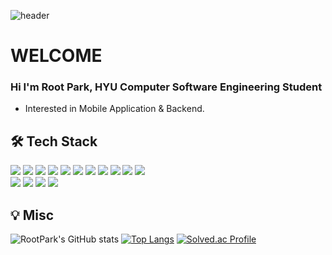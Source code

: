 ![header](https://capsule-render.vercel.app/api?text=Hello%20I'm%20RootPark&fontSize=40&fontAlign=30&fontColor=f2f2ff&type=waving)

# WELCOME

### Hi I'm Root Park, HYU Computer Software Engineering Student
- Interested in Mobile Application & Backend.

## 🛠 Tech Stack

<img src="https://img.shields.io/badge/Python-3776AB?style=flat&logo=python&logoColor=white" /> <img src="https://img.shields.io/badge/Java-007396?style=flat&logo=Java&logoColor=white" />   <img src="https://img.shields.io/badge/C-A8B9CC?style=flat&logo=c&logoColor=white" /> <img src="https://img.shields.io/badge/C++-00599C?style=flat&logo=c%2B%2B&logoColor=white" /> <img src="https://img.shields.io/badge/Kotlin-7F52FF?style=flat&logo=kotlin&logoColor=white" /> <img src="https://img.shields.io/badge/Swift-F05138?style=flat&logo=swift&logoColor=white" /> <img src="https://img.shields.io/badge/Dart-0175C2?style=flat&logo=dart&logoColor=white" />
  <img src="https://img.shields.io/badge/AndroidStudio-3DDC84?style=flat&logo=androidstudio&logoColor=white" />  <img src="https://img.shields.io/badge/Xcode-147EFB?style=flat&logo=xcode&logoColor=white" />  <img src="https://img.shields.io/badge/Flutter-02569B?style=flat&logo=flutter&logoColor=white" />  <img src="https://img.shields.io/badge/OpenGL-147EFB?style=flat&logo=opengl&logoColor=white" />  
  <img src="https://img.shields.io/badge/Linux-FCC624?style=flat&logo=linux&logoColor=white" /> <img src="https://img.shields.io/badge/MacOS-000000?style=flat&logo=macos&logoColor=white" /> <img src="https://img.shields.io/badge/GitHub-181717?style=flat&logo=github&logoColor=white" /> <img src="https://img.shields.io/badge/Notion-000000?style=flat&logo=notion&logoColor=white" /> 

## 💡 Misc
![RootPark's GitHub stats](https://github-readme-stats.vercel.app/api?username=RootPark&theme=chartreuse-dark&show_icons=true)
[![Top Langs](https://github-readme-stats.vercel.app/api/top-langs/?username=RootPark&layout=compact&theme=dark&exclude_repo=madcamp_week3)](https://github.com/anuraghazra/github-readme-stats)
[![Solved.ac Profile](http://mazassumnida.wtf/api/v2/generate_badge?boj=rmsdnjs518)](https://solved.ac/rmsdnjs518/)



